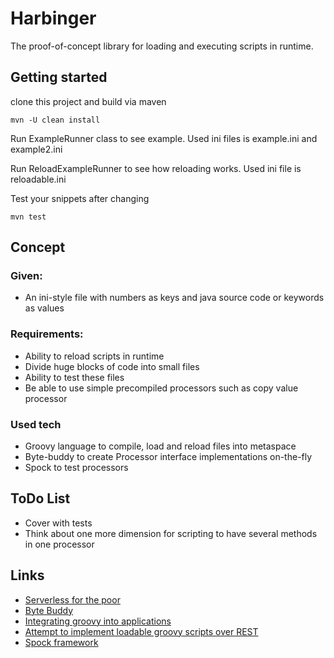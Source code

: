 # Harbinger
The proof-of-concept library for loading and executing scripts in runtime. 

## Getting started
clone this project and build via maven

```mvn -U clean install```

Run ExampleRunner class to see example. Used ini files is example.ini and example2.ini

Run ReloadExampleRunner to see how reloading works. Used ini file is reloadable.ini

Test your snippets after changing

```mvn test```

## Concept
### Given:
* An ini-style file with numbers as keys and java source code or keywords as values
### Requirements:
* Ability to reload scripts in runtime
* Divide huge blocks of code into small files
* Ability to test these files
* Be able to use simple precompiled processors such as copy value processor
### Used tech
* Groovy language to compile, load and reload files into metaspace
* Byte-buddy to create Processor interface implementations on-the-fly
* Spock to test processors 

## ToDo List
* Cover with tests
* Think about one more dimension for scripting to have several methods in one processor

## Links
* [Serverless for the poor](http://finnetrolle.ru/developing/java/groovy/script/2020/01/12/serverless-for-the-poor.html)
* [Byte Buddy](https://bytebuddy.net)
* [Integrating groovy into applications](https://www.groovy-lang.org/integrating.html)
* [Attempt to implement loadable groovy scripts over REST](https://github.com/finnetrolle/aeon)
* [Spock framework](http://spockframework.org/)